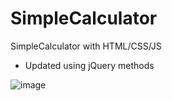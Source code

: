 # SimpleCalculator
SimpleCalculator with HTML/CSS/JS
- Updated using jQuery methods

![image](https://user-images.githubusercontent.com/38173199/147381441-eafe01d7-b98a-4f83-ae7f-cf6054dc9a50.png)
